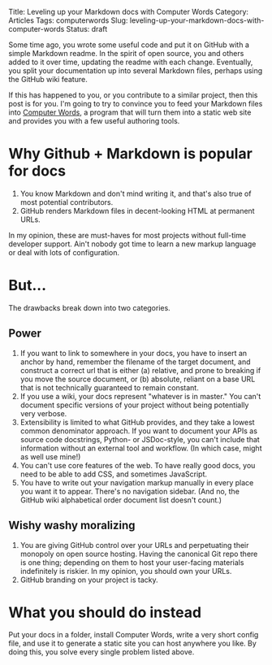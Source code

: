 Title: Leveling up your Markdown docs with Computer Words
Category: Articles
Tags: computerwords
Slug: leveling-up-your-markdown-docs-with-computer-words
Status: draft

Some time ago, you wrote some useful code and put it on GitHub with a simple
Markdown readme. In the spirit of open source, you and others added to it
over time, updating the readme with each change. Eventually, you split your
documentation up into several Markdown files, perhaps using the GitHub wiki
feature.

If this has happened to you, or you contribute to a similar project, then this
post is for you. I'm going to try to convince you to feed your Markdown files
into [Computer Words](https://steveasleep.com/computerwords), a program that
will turn them into a static web site and provides you with a few useful
authoring tools.

# Why Github + Markdown is popular for docs

1. You know Markdown and don't mind writing it, and that's also true of most
   potential contributors.
2. GitHub renders Markdown files in decent-looking HTML at permanent URLs.

In my opinion, these are must-haves for most projects without full-time
developer support. Ain't nobody got time to learn a new markup language or
deal with lots of configuration.

# But...

The drawbacks break down into two categories.

## Power

1. If you want to link to somewhere in your docs, you have to insert an anchor
   by hand, remember the filename of the target document, and construct a
   correct url that is either (a) relative, and prone to breaking if you move
   the source document, or (b) absolute, reliant on a base URL that is not
   technically guaranteed to remain constant.
2. If you use a wiki, your docs represent "whatever is in master." You can't
   document specific versions of your project without being potentially very
   verbose.
3. Extensibility is limited to what GitHub provides, and they take a
   lowest common denominator approach. If you want to document your APIs
   as source code docstrings, Python- or JSDoc-style, you can't include that
   information without an external tool and workflow. (In which case, might
   as well use mine!)
4. You can't use core features of the web. To have really good docs, you need
   to be able to add CSS, and sometimes JavaScript.
5. You have to write out your navigation markup manually in every place you
   want it to appear. There's no navigation sidebar. (And no, the GitHub
   wiki alphabetical order document list doesn't count.)

## Wishy washy moralizing

1. You are giving GitHub control over your URLs and perpetuating their
   monopoly on open source hosting. Having the canonical Git repo there is
   one thing; depending on them to host your user-facing materials
   indefinitely is riskier. In my opinion, you should own your URLs.
2. GitHub branding on your project is tacky.

# What you should do instead

Put your docs in a folder, install Computer Words, write a very short config
file, and use it to generate a static site you can host anywhere you like. By
doing this, you solve every single problem listed above.
